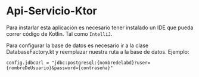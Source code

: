 # Api-Servicio-Ktor

Para instarlar esta aplicación es necesario tener instalado un IDE que pueda correr código de Kotlin. Tal como `IntelliJ`.

Para configurar la base de datos es necesario ir a la clase DatabaseFactory.kt y reemplazar nuestra ruta a la base de datos. Ejemplo:

`config.jdbcUrl = "jdbc:postgresql:{nombredelabd}?user={nombreDeUsuario}&password={contraseña}"`
